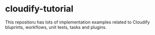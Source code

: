 # cloudify-tutorial
This repositoru has lots of implementation examples related to Cloudify bluprints, workflows, unit tests, tasks and plugins.